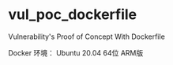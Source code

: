 # vul_poc_dockerfile
Vulnerability's Proof of Concept With Dockerfile 

Docker 环境： 
Ubuntu 20.04 64位 ARM版
